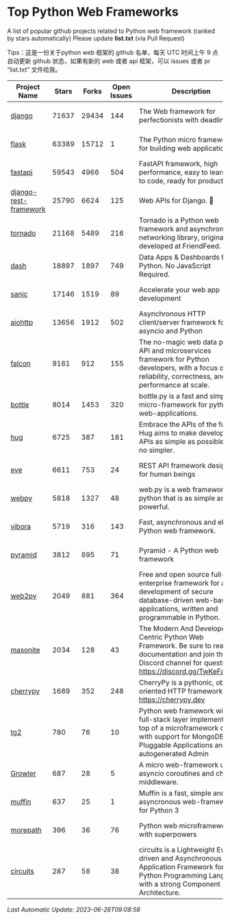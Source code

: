 # Top Python Web Frameworks
A list of popular github projects related to Python web framework (ranked by stars automatically)
Please update **list.txt** (via Pull Request)

Tips：这是一份关于python web 框架的 github 名单，每天 UTC 时间上午 9 点自动更新 github 状态，如果有新的 web 或者 api 框架，可以 issues 或者 pr “list.txt” 文件给我。

| Project Name | Stars | Forks | Open Issues | Description | Last Commit |
| ------------ | ----- | ----- | ----------- | ----------- | ----------- |
| [django](https://github.com/django/django) | 71637 | 29434 | 144 | The Web framework for perfectionists with deadlines. | 2023-06-26 07:29:04 |
| [flask](https://github.com/pallets/flask) | 63389 | 15712 | 1 | The Python micro framework for building web applications. | 2023-06-09 16:41:25 |
| [fastapi](https://github.com/tiangolo/fastapi) | 59543 | 4966 | 504 | FastAPI framework, high performance, easy to learn, fast to code, ready for production | 2023-06-25 12:57:53 |
| [django-rest-framework](https://github.com/encode/django-rest-framework) | 25790 | 6624 | 125 | Web APIs for Django. 🎸 | 2023-06-21 05:05:44 |
| [tornado](https://github.com/tornadoweb/tornado) | 21168 | 5489 | 216 | Tornado is a Python web framework and asynchronous networking library, originally developed at FriendFeed. | 2023-06-22 01:33:38 |
| [dash](https://github.com/plotly/dash) | 18897 | 1897 | 749 | Data Apps & Dashboards for Python. No JavaScript Required. | 2023-06-23 16:47:09 |
| [sanic](https://github.com/sanic-org/sanic) | 17146 | 1519 | 89 |  Accelerate your web app development  | Build fast. Run fast. | 2023-06-14 19:03:43 |
| [aiohttp](https://github.com/aio-libs/aiohttp) | 13656 | 1912 | 502 | Asynchronous HTTP client/server framework for asyncio and Python | 2023-06-09 18:30:52 |
| [falcon](https://github.com/falconry/falcon) | 9161 | 912 | 155 | The no-magic web data plane API and microservices framework for Python developers, with a focus on reliability, correctness, and performance at scale. | 2023-06-04 18:45:06 |
| [bottle](https://github.com/bottlepy/bottle) | 8014 | 1453 | 320 | bottle.py is a fast and simple micro-framework for python web-applications. | 2022-09-05 15:24:52 |
| [hug](https://github.com/hugapi/hug) | 6725 | 387 | 181 | Embrace the APIs of the future. Hug aims to make developing APIs as simple as possible, but no simpler. | 2020-08-10 05:07:26 |
| [eve](https://github.com/pyeve/eve) | 6611 | 753 | 24 | REST API framework designed for human beings | 2023-03-22 13:32:23 |
| [webpy](https://github.com/webpy/webpy) | 5818 | 1327 | 48 | web.py is a web framework for python that is as simple as it is powerful.  | 2023-04-20 11:04:47 |
| [vibora](https://github.com/vibora-io/vibora) | 5719 | 316 | 143 | Fast, asynchronous and elegant Python web framework. | 2019-02-11 10:54:12 |
| [pyramid](https://github.com/Pylons/pyramid) | 3812 | 895 | 71 | Pyramid - A Python web framework | 2023-05-11 06:49:29 |
| [web2py](https://github.com/web2py/web2py) | 2049 | 881 | 364 | Free and open source full-stack enterprise framework for agile development of secure database-driven web-based applications, written and programmable in Python. | 2023-06-05 11:00:35 |
| [masonite](https://github.com/MasoniteFramework/masonite) | 2034 | 128 | 43 | The Modern And Developer Centric Python Web Framework. Be sure to read the documentation and join the Discord channel for questions: https://discord.gg/TwKeFahmPZ | 2022-11-05 01:29:29 |
| [cherrypy](https://github.com/cherrypy/cherrypy) | 1689 | 352 | 248 | CherryPy is a pythonic, object-oriented HTTP framework.      https://cherrypy.dev | 2023-05-04 23:04:12 |
| [tg2](https://github.com/TurboGears/tg2) | 780 | 76 | 10 | Python web framework with full-stack layer implemented on top of a microframework core with support for MongoDB, Pluggable Applications and autogenerated Admin | 2023-05-30 13:59:15 |
| [Growler](https://github.com/pyGrowler/Growler) | 687 | 28 | 5 | A micro web-framework using asyncio coroutines and chained middleware. | 2020-03-08 07:51:41 |
| [muffin](https://github.com/klen/muffin) | 637 | 25 | 1 | Muffin is a fast, simple and asyncronous web-framework for Python 3 | 2023-06-21 07:56:48 |
| [morepath](https://github.com/morepath/morepath) | 396 | 36 | 76 | Python web microframework with superpowers | 2022-05-29 18:09:39 |
| [circuits](https://github.com/circuits/circuits) | 287 | 58 | 38 | circuits is a Lightweight Event driven and Asynchronous Application Framework for the Python Programming Language with a strong Component Architecture. | 2023-02-07 19:39:20 |

*Last Automatic Update: 2023-06-26T09:08:58*